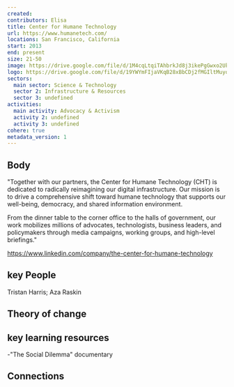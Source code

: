 ```yaml
---
created:
contributors: Elisa
title: Center for Humane Technology
url: https://www.humanetech.com/
locations: San Francisco, California
start: 2013
end: present
size: 21-50
image: https://drive.google.com/file/d/1M4cqLtqiTAhbrkJd8j3ikePgGwxo2Ukt/view?usp=drive_link
logo: https://drive.google.com/file/d/19YWYmFIjaVKqB28xBbCDj2fMGIltMuyq/view?usp=drive_link
sectors:
  main sector: Science & Technology
  sector 2: Infrastructure & Resources
  sector 3: undefined
activities: 
  main activity: Advocacy & Activism
  activity 2: undefined
  activity 3: undefined
cohere: true
metadata_version: 1
---
```



## Body

"Together with our partners, the Center for Humane Technology (CHT) is dedicated to radically reimagining our digital infrastructure. Our mission is to drive a comprehensive shift toward humane technology that supports our well-being, democracy, and shared information environment.

From the dinner table to the corner office to the halls of government, our work mobilizes millions of advocates, technologists, business leaders, and policymakers through media campaigns, working groups, and high-level briefings."

https://www.linkedin.com/company/the-center-for-humane-technology

## key People

Tristan Harris; Aza Raskin

## Theory of change



## key learning resources

-"The Social Dilemma" documentary

## Connections




